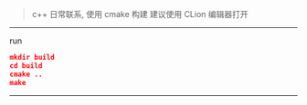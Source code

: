 > c++ 日常联系, 使用 cmake 构建
> 建议使用 CLion 编辑器打开

---

run

```json
mkdir build
cd build
cmake ..
make
```



---